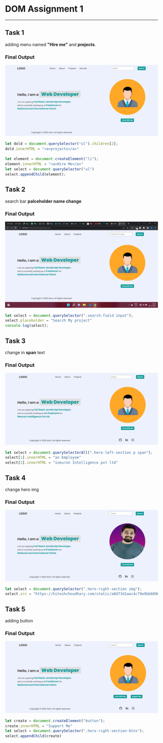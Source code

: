 # **DOM Assignment 1**
---
## **Task 1** 
adding menu named **"Hire me"** and **projects**.
### **Final Output**
![Output Image](./task1Output.png)
```js
let dold = document.querySelector("ul").children[2];
dold.innerHTML = "<a>projects</a>"

let element = document.createElement("li");
element.innerHTML = "<a>Hire Me</a>"
let select = document.querySelector("ul")
select.appendChild(element);
```
## **Task 2**
search bar **palceholder name change**
### **Final Output**
![Output Image](./task2Output.png)
```js
let select = document.querySelector(".search-field input");
select.placeholder = "Search My project"
console.log(select);
```
## **Task 3**
change in **span** text 
### **Final Output**
![Output Image](./task3Output.png)
```js
let select = document.querySelectorAll(".hero-left-section p span");
select[1].innerHTML = "an Employee"
select[2].innerHTML = "ineuron Intelligence pvt ltd"
```
## **Task 4**
change hero img 
### **Final Output**
![Output Image](./task4Output.png)
```js
let select = document.querySelector(".hero-right-section img");
select.src = "https://hiteshchoudhary.com/static/a8d73d1aac4c79e9bb689640e6090367/2eaab/person-image.jpg"
```
## **Task 5**
adding button 
### **Final Output**
![Output Image](./task5Output.png)
```js
let create = document.createElement("button");
create.innerHTML = "Support Me"
let select = document.querySelector(".hero-right-section-btns");
select.appendChild(create)
```